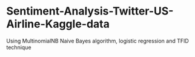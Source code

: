# Sentiment-Analysis-Twitter-US-Airline-Kaggle-data
Using MultinomialNB Naive Bayes algorithm, logistic regression  and TFID technique 
